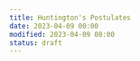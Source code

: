 ```yaml
---
title: Huntington's Postulates
date: 2023-04-09 00:00
modified: 2023-04-09 00:00
status: draft
---
```

